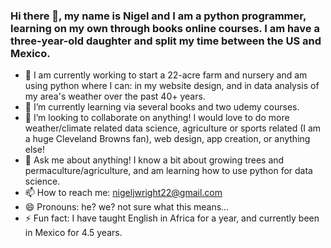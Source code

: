 ### Hi there 👋, my name is Nigel and I am a python programmer, learning on my own through books online courses. I am have a three-year-old daughter and split my time between the US and Mexico.

- 🔭 I am currently working to start a 22-acre farm and nursery and am using python where I can: in my website design, and in data analysis of my area's weather over the past 40+ years. 
- 🌱 I’m currently learning via several books and two udemy courses.
- 👯 I’m looking to collaborate on anything! I would love to do more weather/climate related data science, agriculture or sports related (I am a huge Cleveland Browns fan), web design, app creation, or anything else!
- 💬 Ask me about anything! I know a bit about growing trees and permaculture/agriculture, and am learning how to use python for data science. 
- 📫 How to reach me: nigeljwright22@gmail.com
- 😄 Pronouns: he? we? not sure what this means...
- ⚡ Fun fact: I have taught English in Africa for a year, and currently been in Mexico for 4.5 years. 

